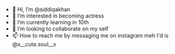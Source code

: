 - 👋 Hi, I’m @siddiqakhan
- 👀 I’m interested in becoming actress
- 🌱 I’m currently learning in 10th
- 💞️ I’m looking to collaborate on my self
- 📫 How to reach me by messaging me on instagram  meh I'd is
@x__cute.soul__x

<!---!>

